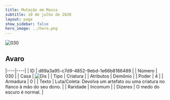 ```yaml
---
title: Mutação em Massa
subtitle: 10 de julho de 2020
layout: page
show_sidebar: false
hero_image: ../hero.png
---
```


![030](https://cdn.keyforgegame.com/media/card_front/pt/479_030_RM5XHC9QXGC5_pt.png)

## Avaro

|----|----|
| ID | d89a3a95-c7d9-4852-9ebd-1e66b8186489 |
| Número | 030 |
| Casa | ![Dis](https://archonarcana.com/images/thumb/e/e8/Dis.png/22px-Dis.png "Dis") |
| Tipo | Criatura |
| Atributos | Demônio |
| Poder | 4 |
| Armadura | 0 |
| Texto | Luta/Coleta: Devolva um artefato ou uma criatura no flanco à mão do seu dono. |
| Raridade | Incomum |
| Dizeres | O medo do escuro é normal. |
